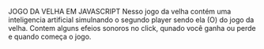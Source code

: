 JOGO DA VELHA EM JAVASCRIPT 
Nesso jogo da velha contém uma inteligencia artificial simulnando o segundo player sendo ela (O) do jogo da velha.
Contem alguns efeios sonoros no click, qunado você ganha ou perde e quando começa o jogo.
